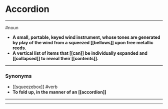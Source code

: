 # Accordion
---
#noun
- **A small, portable, keyed wind instrument, whose tones are generated by play of the wind from a squeezed [[bellows]] upon free metallic reeds.**
- **A vertical list of items that [[can]] be individually expanded and [[collapsed]] to reveal their [[contents]].**
---
### Synonyms
- [[squeezebox]]
#verb
- **To fold up, in the manner of an [[accordion]]**
---
---
